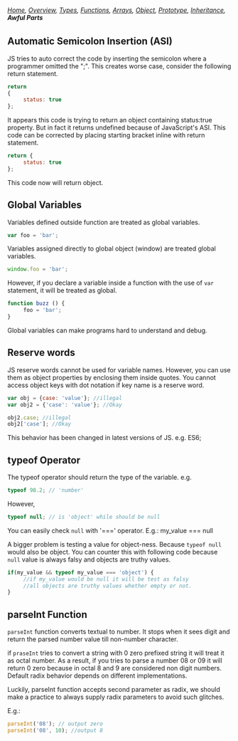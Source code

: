 ###### *[Home](https://tashbalrai.github.io)*, [Overview](/js/index.html), [Types](/js/types.html), [Functions](/js/functions.html), [Arrays](/js/arrays.html), [Object](/js/object.html), [Prototype](/js/proto.html), [Inheritance](/js/inheritance.html), **Awful Parts**

## Automatic Semicolon Insertion (ASI)
JS tries to auto correct the code by inserting the semicolon where a programmer omitted the ";". This creates worse case, consider the following return statement.

```javascript
return
{
     status: true
};
```

It appears this code is trying to return an object containing status:true property. But in fact it returns undefined because of JavaScript's ASI. This code can be corrected by placing starting bracket inline with return statement.

```javascript
return {
     status: true
};
```

This code now will return object.

## Global Variables

Variables defined outside function are treated as global variables.
```javascript
var foo = 'bar';
```

Variables assigned directly to global object (window) are treated global variables.
```javascript
window.foo = 'bar';
```

However, if you declare a variable inside a function with the use of ```var``` statement, it will be treated as global.
```javascript
function buzz () {
     foo = 'bar';
}
```

Global variables can make programs hard to understand and debug.

## Reserve words

JS reserve words cannot be used for variable names. However, you can use them as object properties by enclosing them inside quotes. You cannot access object keys with dot notation if key name is a reserve word.

```javascript
var obj = {case: 'value'}; //illegal
var obj2 = {'case': 'value'}; //Okay

obj2.case; //illegal
obj2['case']; //Okay
```

This behavior has been changed in latest versions of JS. e.g. ES6;

## typeof Operator

The typeof operator should return the type of the variable. e.g.

```javascript
typeof 98.2; // 'number'
```

However,

```javascript
typeof null; // is 'object' while should be null
```

You can easily check ```null``` with '===' operator. E.g.: my_value === null

A bigger problem is testing a value for object-ness. Because ```typeof null``` would also be object. You can counter this with following code because ```null``` value is always falsy and objects are truthy values.

```javascript
if(my_value && typeof my_value === 'object') {
     //if my_value would be null it will be test as falsy
     //all objects are truthy values whether empty or not.
}
```

## parseInt Function
```parseInt``` function converts textual to number. It stops when it sees digit and return the parsed number value till non-number character.

if ```praseInt``` tries to convert a string with 0 zero prefixed string it will treat it as octal number. As a result, if you tries to parse a number 08 or 09 it will return 0 zero because in octal 8 and 9 are considered non digit numbers. Default radix behavior depends on different implementations.

Luckily, parseInt function accepts second parameter as radix, we should make a practice to always supply radix parameters to avoid such glitches.

E.g.:
```javascript
parseInt('08'); // output zero
parseInt('08', 10); //output 8
```
